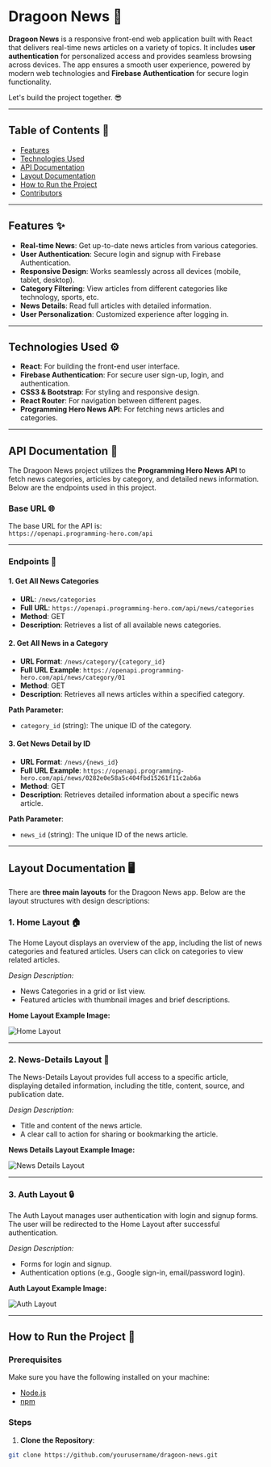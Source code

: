 # Dragoon News 🚀

**Dragoon News** is a responsive front-end web application built with React that delivers real-time news articles on a variety of topics. It includes **user authentication** for personalized access and provides seamless browsing across devices. The app ensures a smooth user experience, powered by modern web technologies and **Firebase Authentication** for secure login functionality.

Let's build the project together. 😎

---

## Table of Contents 📑

- [Features](#features)
- [Technologies Used](#technologies-used)
- [API Documentation](#api-documentation)
- [Layout Documentation](#layout-documentation)
- [How to Run the Project](#how-to-run-the-project)
- [Contributors](#contributors)

---

## Features ✨

- **Real-time News**: Get up-to-date news articles from various categories.
- **User Authentication**: Secure login and signup with Firebase Authentication.
- **Responsive Design**: Works seamlessly across all devices (mobile, tablet, desktop).
- **Category Filtering**: View articles from different categories like technology, sports, etc.
- **News Details**: Read full articles with detailed information.
- **User Personalization**: Customized experience after logging in.

---

## Technologies Used ⚙️

- **React**: For building the front-end user interface.
- **Firebase Authentication**: For secure user sign-up, login, and authentication.
- **CSS3 & Bootstrap**: For styling and responsive design.
- **React Router**: For navigation between different pages.
- **Programming Hero News API**: For fetching news articles and categories.

---

## API Documentation 📡

The Dragoon News project utilizes the **Programming Hero News API** to fetch news categories, articles by category, and detailed news information. Below are the endpoints used in this project.

### Base URL 🌐

The base URL for the API is:  
`https://openapi.programming-hero.com/api`

---

### Endpoints 📝

#### 1. **Get All News Categories**

- **URL**: `/news/categories`
- **Full URL**: `https://openapi.programming-hero.com/api/news/categories`
- **Method**: GET
- **Description**: Retrieves a list of all available news categories.

#### 2. **Get All News in a Category**

- **URL Format**: `/news/category/{category_id}`
- **Full URL Example**: `https://openapi.programming-hero.com/api/news/category/01`
- **Method**: GET
- **Description**: Retrieves all news articles within a specified category.

**Path Parameter**:
- `category_id` (string): The unique ID of the category.

#### 3. **Get News Detail by ID**

- **URL Format**: `/news/{news_id}`
- **Full URL Example**: `https://openapi.programming-hero.com/api/news/0282e0e58a5c404fbd15261f11c2ab6a`
- **Method**: GET
- **Description**: Retrieves detailed information about a specific news article.

**Path Parameter**:
- `news_id` (string): The unique ID of the news article.

---

## Layout Documentation 🖥️

There are **three main layouts** for the Dragoon News app. Below are the layout structures with design descriptions:

### 1. **Home Layout** 🏠

The Home Layout displays an overview of the app, including the list of news categories and featured articles. Users can click on categories to view related articles.

*Design Description:*
- News Categories in a grid or list view.
- Featured articles with thumbnail images and brief descriptions.

**Home Layout Example Image:**

![Home Layout](https://github.com/ProgrammingHero1/dragon-news-resources/blob/main/design/home-layout.png)

---

### 2. **News-Details Layout** 📰

The News-Details Layout provides full access to a specific article, displaying detailed information, including the title, content, source, and publication date.

*Design Description:*
- Title and content of the news article.
- A clear call to action for sharing or bookmarking the article.

**News Details Layout Example Image:**

![News Details Layout](https://yourimageurl.com/news-details-layout.jpg)

---

### 3. **Auth Layout** 🔒

The Auth Layout manages user authentication with login and signup forms. The user will be redirected to the Home Layout after successful authentication.

*Design Description:*
- Forms for login and signup.
- Authentication options (e.g., Google sign-in, email/password login).

**Auth Layout Example Image:**

![Auth Layout](https://yourimageurl.com/auth-layout.jpg)

---

## How to Run the Project 🚀

### Prerequisites

Make sure you have the following installed on your machine:
- [Node.js](https://nodejs.org/)
- [npm](https://www.npmjs.com/)

### Steps

1. **Clone the Repository**:

```bash
git clone https://github.com/yourusername/dragoon-news.git
